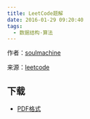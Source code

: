 ```yaml
---
title: LeetCode题解
date: 2016-01-29 09:20:40
tags:
  - 数据结构·算法
---
```


作者：[soulmachine](https://github.com/soulmachine)

来源：[leetcode](https://github.com/soulmachine/leetcode)

<!--more-->

## 下载 ##

+ [PDF格式](https://github.com/soulmachine/leetcode/raw/master/C%2B%2B/leetcode-cpp.pdf)